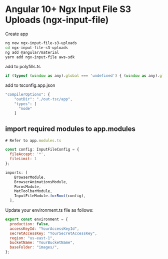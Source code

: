 # Angular 10+ Ngx Input File S3 Uploads (ngx-input-file)

Create app
```bash
ng new ngx-input-file-s3-uploads
cd ngx-input-file-s3-uploads
ng add @angular/material
yarn add ngx-input-file aws-sdk
```
add to polyfills.ts
```javascript
if (typeof (window as any).global === 'undefined') { (window as any).global = window; }
```
add to tsconfig.app.json
```javascript
"compilerOptions": {
    "outDir": "./out-tsc/app",
    "types": [
      "node"
    ]
``` 
## import required modules to app.modules
```javascript
# Refer to app.modules.ts

const config: InputFileConfig = {
  fileAccept: '*',
  fileLimit: 1
};

imports: [
    BrowserModule,
    BrowserAnimationsModule,
    FormsModule,
    MatToolbarModule,
    InputFileModule.forRoot(config),
  ],

```

Update your environment.ts file as follows:
```javascript
export const environment = {
  production: false,
  accessKeyId: "YourAccessKeyId",
  secretAccessKey: "YourSecretAccessKey",
  region: "us-east-1",
  bucketName: "YourBucketName",
  baseFolder: "images/", 
};
```